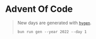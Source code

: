 # Advent Of Code

> New days are generated with [`hygen`](https://github.com/jondot/hygen).
>
> `bun run gen --year 2022 --day 1`
